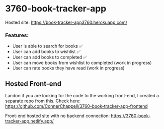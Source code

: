 # 3760-book-tracker-app

Hosted site: https://book-tracker-app3760.herokuapp.com/

### Features:
- User is able to search for books ✅
- User can add books to wishlist ✅
- User can add books to completed ✅
- User can move books from wishlist to completed (work in progress)
- User can rate books they have read (work in progress)

## Hosted Front-end

Landon if you are looking for the code to the working front-end, I created a separate repo from this. Check here: https://github.com/ConnerChappell/3760-book-tracker-app-frontend

Front-end hosted site with no backend connection: https://3760-book-tracker-app.netlify.app/